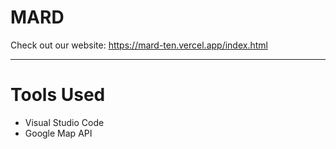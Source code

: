 # MARD
Check out our website:
https://mard-ten.vercel.app/index.html

---------------------------------------------------------
# Tools Used
- Visual Studio Code
- Google Map API
